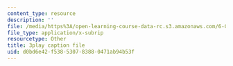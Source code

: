 ```yaml
---
content_type: resource
description: ''
file: /media/https%3A/open-learning-course-data-rc.s3.amazonaws.com/6-006-introduction-to-algorithms-spring-2020/d0bd6e42f538530783880471ab94b53f_JbafQJx1CIA.vtt
file_type: application/x-subrip
resourcetype: Other
title: 3play caption file
uid: d0bd6e42-f538-5307-8388-0471ab94b53f
---
```

